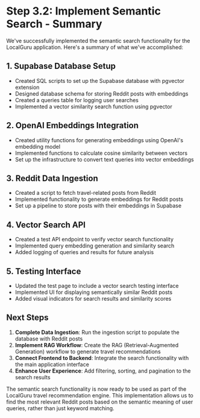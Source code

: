 # Step 3.2: Implement Semantic Search - Summary

We've successfully implemented the semantic search functionality for the LocalGuru application. Here's a summary of what we've accomplished:

## 1. Supabase Database Setup

- Created SQL scripts to set up the Supabase database with pgvector extension
- Designed database schema for storing Reddit posts with embeddings
- Created a queries table for logging user searches
- Implemented a vector similarity search function using pgvector

## 2. OpenAI Embeddings Integration

- Created utility functions for generating embeddings using OpenAI's embedding model
- Implemented functions to calculate cosine similarity between vectors
- Set up the infrastructure to convert text queries into vector embeddings

## 3. Reddit Data Ingestion

- Created a script to fetch travel-related posts from Reddit
- Implemented functionality to generate embeddings for Reddit posts
- Set up a pipeline to store posts with their embeddings in Supabase

## 4. Vector Search API

- Created a test API endpoint to verify vector search functionality
- Implemented query embedding generation and similarity search
- Added logging of queries and results for future analysis

## 5. Testing Interface

- Updated the test page to include a vector search testing interface
- Implemented UI for displaying semantically similar Reddit posts
- Added visual indicators for search results and similarity scores

## Next Steps

1. **Complete Data Ingestion**: Run the ingestion script to populate the database with Reddit posts
2. **Implement RAG Workflow**: Create the RAG (Retrieval-Augmented Generation) workflow to generate travel recommendations
3. **Connect Frontend to Backend**: Integrate the search functionality with the main application interface
4. **Enhance User Experience**: Add filtering, sorting, and pagination to the search results

The semantic search functionality is now ready to be used as part of the LocalGuru travel recommendation engine. This implementation allows us to find the most relevant Reddit posts based on the semantic meaning of user queries, rather than just keyword matching. 